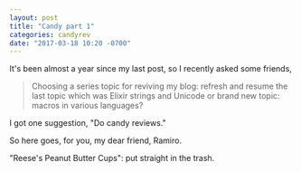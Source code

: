 ```yaml
---
layout: post
title: "Candy part 1"
categories: candyrev
date: "2017-03-18 10:20 -0700"
---
```


It's been almost a year since my last post, so I recently asked some
friends,

> Choosing a series topic for reviving my blog: refresh and resume the
> last topic which was Elixir strings and Unicode or brand new topic:
> macros in various languages?

I got one suggestion, "Do candy reviews."

So here goes, for you, my dear friend, Ramiro.

"Reese's Peanut Butter Cups": put straight in the trash.
